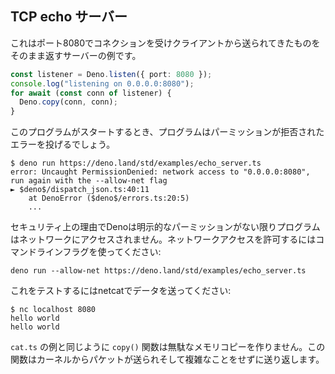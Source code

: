 <!-- ## TCP echo server -->
## TCP echo サーバー

<!--
This is an example of a server which accepts connections on port 8080, and
returns to the client anything it sends.
-->
これはポート8080でコネクションを受けクライアントから送られてきたものをそのまま返すサーバーの例です。

```ts
const listener = Deno.listen({ port: 8080 });
console.log("listening on 0.0.0.0:8080");
for await (const conn of listener) {
  Deno.copy(conn, conn);
}
```

<!-- When this program is started, it throws PermissionDenied error. -->
このプログラムがスタートするとき、プログラムはパーミッションが拒否されたエラーを投げるでしょう。

```shell
$ deno run https://deno.land/std/examples/echo_server.ts
error: Uncaught PermissionDenied: network access to "0.0.0.0:8080", run again with the --allow-net flag
► $deno$/dispatch_json.ts:40:11
    at DenoError ($deno$/errors.ts:20:5)
    ...
```

<!--
For security reasons, Deno does not allow programs to access the network without
explicit permission. To allow accessing the network, use a command-line flag:
-->
セキュリティ上の理由でDenoは明示的なパーミッションがない限りプログラムはネットワークにアクセスされません。ネットワークアクセスを許可するにはコマンドラインフラグを使ってください:

```shell
deno run --allow-net https://deno.land/std/examples/echo_server.ts
```

<!-- To test it, try sending data to it with netcat: -->
これをテストするにはnetcatでデータを送ってください:

```shell
$ nc localhost 8080
hello world
hello world
```

<!--
Like the `cat.ts` example, the `copy()` function here also does not make
unnecessary memory copies. It receives a packet from the kernel and sends back,
without further complexity.
-->
`cat.ts` の例と同じように `copy()` 関数は無駄なメモリコピーを作りません。この関数はカーネルからパケットが送られそして複雑なことをせずに送り返します。
